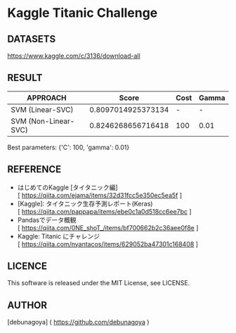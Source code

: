 # Kaggle Titanic Challenge

## DATASETS
https://www.kaggle.com/c/3136/download-all

## RESULT
| APPROACH             | Score              | Cost | Gamma |
| -------------------- | ------------------ | ---- | ----- |
| SVM (Linear-SVC)     | 0.8097014925373134 |  \-  |  \-   |
| SVM (Non-Linear-SVC) | 0.8246268656716418 | 100  | 0.01  |

Best parameters: {'C': 100, 'gamma': 0.01}
## REFERENCE
- はじめてのKaggle [タイタニック編]  
[ https://qiita.com/ejama/items/32d31fcc5e350ec5ea5f ]
- [Kaggle]\: タイタニック生存予測レポート(Keras)  
[ https://qiita.com/pappapa/items/ebe0c1a0d518cc6ee7bc ]
- Pandasでデータ概観  
[ https://qiita.com/0NE_shoT_/items/bf700662b2c36aee0f8e ]
- Kaggle: Titanic にチャレンジ  
[ https://qiita.com/nyantacos/items/629052ba47301c168408 ]

## LICENCE
This software is released under the MIT License, see LICENSE.

## AUTHOR
[debunagoya] ( https://github.com/debunagoya )
